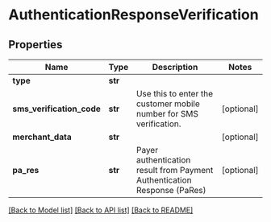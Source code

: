# AuthenticationResponseVerification

## Properties
Name | Type | Description | Notes
------------ | ------------- | ------------- | -------------
**type** | **str** |  | 
**sms_verification_code** | **str** | Use this to enter the customer mobile number for SMS verification. | [optional] 
**merchant_data** | **str** |  | [optional] 
**pa_res** | **str** | Payer authentication result from Payment Authentication Response (PaRes) | [optional] 

[[Back to Model list]](../README.md#documentation-for-models) [[Back to API list]](../README.md#documentation-for-api-endpoints) [[Back to README]](../README.md)


